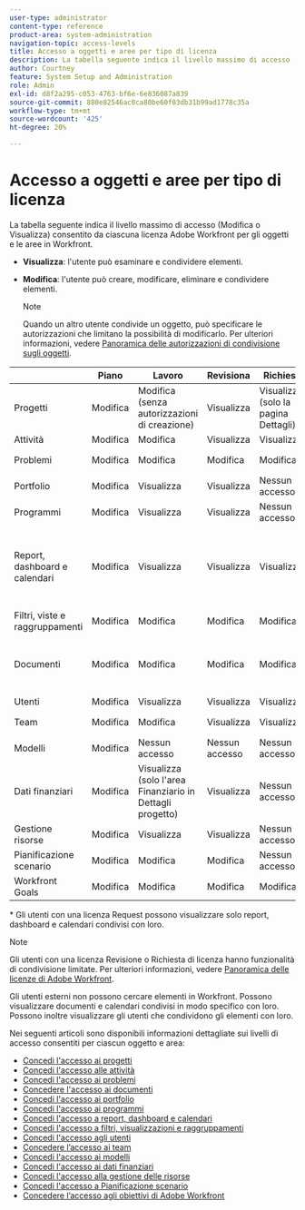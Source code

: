 ```yaml
---
user-type: administrator
content-type: reference
product-area: system-administration
navigation-topic: access-levels
title: Accesso a oggetti e aree per tipo di licenza
description: La tabella seguente indica il livello massimo di accesso (Modifica o Visualizza) consentito da ciascuna licenza Adobe Workfront per gli oggetti e le aree in Workfront.
author: Courtney
feature: System Setup and Administration
role: Admin
exl-id: d8f2a295-c053-4763-bf6e-6e836087a839
source-git-commit: 880e82546ac0ca80be60f03db31b99ad1778c35a
workflow-type: tm+mt
source-wordcount: '425'
ht-degree: 20%

---
```


# Accesso a oggetti e aree per tipo di licenza

La tabella seguente indica il livello massimo di accesso (Modifica o Visualizza) consentito da ciascuna licenza Adobe Workfront per gli oggetti e le aree in Workfront.

* **Visualizza**: l&#39;utente può esaminare e condividere elementi.
* **Modifica**: l&#39;utente può creare, modificare, eliminare e condividere elementi.

  >[!NOTE]
  >
  >Quando un altro utente condivide un oggetto, può specificare le autorizzazioni che limitano la possibilità di modificarlo. Per ulteriori informazioni, vedere [Panoramica delle autorizzazioni di condivisione sugli oggetti](../../../workfront-basics/grant-and-request-access-to-objects/sharing-permissions-on-objects-overview.md).

|   | Piano | Lavoro | Revisiona | Richiesta | Esterno |
|---|---|---|---|---|---|
| Progetti | Modifica | Modifica (senza autorizzazioni di creazione) | Visualizza | Visualizza (solo la pagina Dettagli) | Nessun accesso |
| Attività | Modifica | Modifica | Visualizza | Visualizza | Visualizza |
| Problemi | Modifica | Modifica | Modifica | Modifica | Nessun accesso |
| Portfolio | Modifica | Visualizza | Visualizza | Nessun accesso | Nessun accesso |
| Programmi | Modifica | Visualizza | Visualizza | Nessun accesso | Nessun accesso |
| Report, dashboard e calendari | Modifica | Visualizza | Visualizza | Visualizza&#42; | Visualizza (solo per i calendari, nessuna autorizzazione di condivisione) |
| Filtri, viste e raggruppamenti | Modifica | Modifica | Modifica | Modifica | Nessun accesso |
| Documenti | Modifica | Modifica | Modifica | Modifica | Visualizza (nessuna autorizzazione di condivisione) |
| Utenti | Modifica | Visualizza | Visualizza | Visualizza | Visualizza |
| Team | Modifica | Modifica | Visualizza | Visualizza | Nessun accesso |
| Modelli | Modifica | Nessun accesso | Nessun accesso | Nessun accesso | Nessun accesso |
| Dati finanziari | Modifica | Visualizza (solo l&#39;area Finanziario in Dettagli progetto) | Visualizza | Nessun accesso | Nessun accesso |
| Gestione risorse | Modifica | Visualizza | Visualizza | Nessun accesso | Nessun accesso |
| Pianificazione scenario | Modifica | Modifica | Modifica | Nessun accesso | Nessun accesso |
| Workfront Goals | Modifica | Modifica | Modifica | Modifica | Nessun accesso |

&#42; Gli utenti con una licenza Request possono visualizzare solo report, dashboard e calendari condivisi con loro.

>[!NOTE]
>
>Gli utenti con una licenza Revisione o Richiesta di licenza hanno funzionalità di condivisione limitate. Per ulteriori informazioni, vedere [Panoramica delle licenze di Adobe Workfront](../../../administration-and-setup/add-users/access-levels-and-object-permissions/wf-licenses.md).
>
>Gli utenti esterni non possono cercare elementi in Workfront. Possono visualizzare documenti e calendari condivisi in modo specifico con loro. Possono inoltre visualizzare gli utenti che condividono gli elementi con loro.

Nei seguenti articoli sono disponibili informazioni dettagliate sui livelli di accesso consentiti per ciascun oggetto e area:

* [Concedi l&#39;accesso ai progetti](../../../administration-and-setup/add-users/configure-and-grant-access/grant-access-projects.md)
* [Concedi l&#39;accesso alle attività](../../../administration-and-setup/add-users/configure-and-grant-access/grant-access-tasks.md)
* [Concedi l&#39;accesso ai problemi](../../../administration-and-setup/add-users/configure-and-grant-access/grant-access-issues.md)
* [Concedere l&#39;accesso ai documenti](../../../administration-and-setup/add-users/configure-and-grant-access/grant-access-documents.md)
* [Concedi l&#39;accesso ai portfolio](../../../administration-and-setup/add-users/configure-and-grant-access/grant-access-portfolios.md)
* [Concedi l&#39;accesso ai programmi](../../../administration-and-setup/add-users/configure-and-grant-access/grant-access-programs.md)
* [Concedi l&#39;accesso a report, dashboard e calendari](../../../administration-and-setup/add-users/configure-and-grant-access/grant-access-reports-dashboards-calendars.md)
* [Concedi l&#39;accesso a filtri, visualizzazioni e raggruppamenti](../../../administration-and-setup/add-users/configure-and-grant-access/grant-access-fvg.md)
* [Concedi l&#39;accesso agli utenti](../../../administration-and-setup/add-users/configure-and-grant-access/grant-access-other-users.md)
* [Concedere l’accesso ai team](../../../administration-and-setup/add-users/configure-and-grant-access/grant-access-teams.md)
* [Concedi l&#39;accesso ai modelli](../../../administration-and-setup/add-users/configure-and-grant-access/grant-access-templates.md)
* [Concedi l&#39;accesso ai dati finanziari](../../../administration-and-setup/add-users/configure-and-grant-access/grant-access-financial.md)
* [Concedi l&#39;accesso alla gestione delle risorse](../../../administration-and-setup/add-users/configure-and-grant-access/grant-access-resource-management.md)
* [Concedi l&#39;accesso a Pianificazione scenario](../../../administration-and-setup/add-users/configure-and-grant-access/grant-access-sp.md)
* [Concedere l’accesso agli obiettivi di Adobe Workfront](../../../administration-and-setup/add-users/configure-and-grant-access/grant-access-goals.md)
